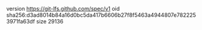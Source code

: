version https://git-lfs.github.com/spec/v1
oid sha256:d3ad8014b84a16d0bc5da417b6606b27f8f5463a4944807e7822253971fa63df
size 29136

